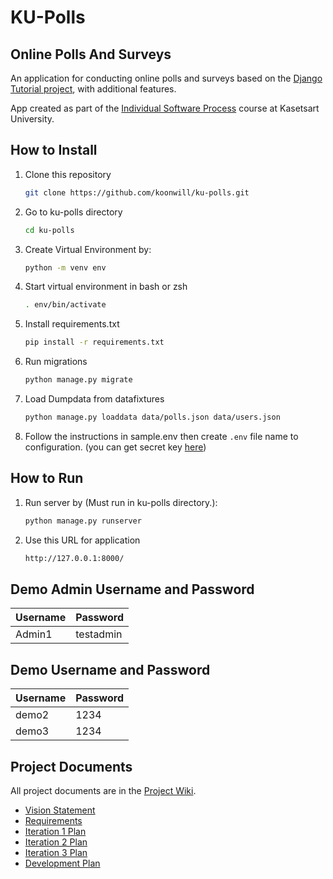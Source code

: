 # KU-Polls
## Online Polls And Surveys

An application for conducting online polls and surveys based
on the [Django Tutorial project][django-tutorial], with
additional features.

App created as part of the [Individual Software Process](
https://cpske.github.io/ISP) course at Kasetsart University.

## How to Install
1. Clone this repository
    ``` sh
    git clone https://github.com/koonwill/ku-polls.git
    ```
2. Go to ku-polls directory
    ``` sh
    cd ku-polls
    ```
3. Create Virtual Environment by:
    ``` sh
    python -m venv env
    ```
4. Start virtual environment in bash or zsh
    ``` sh
    . env/bin/activate
    ```
5. Install requirements.txt
    ``` sh
    pip install -r requirements.txt
    ```
6. Run migrations
    ``` sh
    python manage.py migrate
    ```
7. Load Dumpdata from datafixtures
    ``` sh
    python manage.py loaddata data/polls.json data/users.json
    ```
8. Follow the instructions in sample.env then create ```.env``` file name to configuration. (you can get secret key [here](https://djecrety.ir/))
## How to Run
1. Run server by (Must run in ku-polls directory.):
    ``` sh
    python manage.py runserver
    ```
2. Use this URL for application
    ``` sh
    http://127.0.0.1:8000/
    ```
## Demo Admin Username and Password
| Username  | Password  |
|-----------|-----------|
|   Admin1   | testadmin |
## Demo Username and Password
| Username  | Password  |
|-----------|-----------|
|   demo2   | 1234 |
|   demo3   | 1234 |

## Project Documents

All project documents are in the [Project Wiki](https://github.com/koonwill/ku-polls/wiki/Home).

- [Vision Statement](https://github.com/koonwill/ku-polls/wiki/Vision-Statement)
- [Requirements](https://github.com/koonwill/ku-polls/wiki/Requirements)
- [Iteration 1 Plan](https://github.com/koonwill/ku-polls/wiki/Iteration-1-Plan)
- [Iteration 2 Plan](https://github.com/koonwill/ku-polls/wiki/Iteration-2-Plan)
- [Iteration 3 Plan](https://github.com/koonwill/ku-polls/wiki/Iteration-3-Plan)
- [Development Plan](https://github.com/koonwill/ku-polls/wiki/Development-Plan)

[django-tutorial]: https://docs.djangoproject.com/en/4.1/intro/tutorial01/